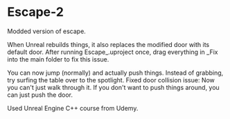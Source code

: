 # Escape-2
Modded version of escape.

When Unreal rebuilds things, it also replaces the modified door with its default door. After running Escape_.uproject once, drag everything in _Fix into the main folder to fix this issue.

You can now jump (normally) and actually push things. Instead of grabbing, try surfing the table over to the spotlight.
Fixed door collision issue: Now you can't just walk through it.
If you don't want to push things around, you can just push the door.

Used Unreal Engine C++ course from Udemy.

